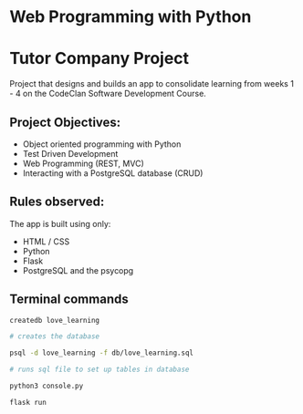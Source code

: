 # Web Programming with Python
# Tutor Company Project

Project that designs and builds an app to consolidate learning from weeks 1 - 4 on the CodeClan Software Development Course. 

## Project Objectives:

* Object oriented programming with Python
* Test Driven Development
* Web Programming (REST, MVC)
* Interacting with a PostgreSQL database (CRUD)

## Rules observed:

The app is built using only: 

* HTML / CSS
* Python
* Flask
* PostgreSQL and the psycopg

## Terminal commands

```bash
createdb love_learning

# creates the database
```

```bash
psql -d love_learning -f db/love_learning.sql

# runs sql file to set up tables in database
```

```bash
python3 console.py

```

```bash
flask run 
```
